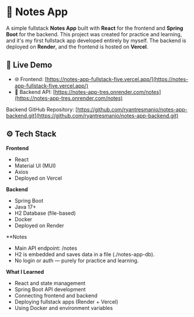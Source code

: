 # 📝 Notes App

A simple fullstack **Notes App** built with **React** for the frontend and **Spring Boot** for the backend. This project was created for practice and learning, and it's my first fullstack app developed entirely by myself. The backend is deployed on **Render**, and the frontend is hosted on **Vercel**.


## 🚀 Live Demo

- 🌐 Frontend: [https://notes-app-fullstack-five.vercel.app/](https://notes-app-fullstack-five.vercel.app/)
- 🔗 Backend API: [https://notes-app-tres.onrender.com/notes](https://notes-app-tres.onrender.com/notes)

Backend GitHub Repository: [https://github.com/ryantresmanio/notes-app-backend.git](https://github.com/ryantresmanio/notes-app-backend.git)

## ⚙️ Tech Stack

**Frontend**
- React
- Material UI (MUI)
- Axios
- Deployed on Vercel

**Backend**
- Spring Boot
- Java 17+
- H2 Database (file-based)
- Docker
- Deployed on Render


**Notes
- Main API endpoint: /notes
- H2 is embedded and saves data in a file (./notes-app-db).
- No login or auth — purely for practice and learning.


**What I Learned**
- React and state management
- Spring Boot API development
- Connecting frontend and backend
- Deploying fullstack apps (Render + Vercel)
- Using Docker and environment variables
